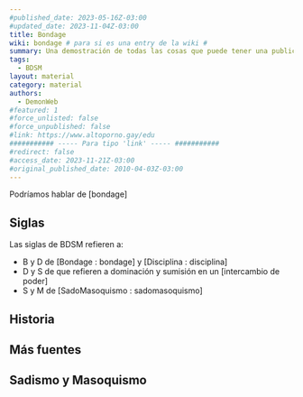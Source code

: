 ```yaml
---
#published_date: 2023-05-16Z-03:00
#updated_date: 2023-11-04Z-03:00
title: Bondage
wiki: bondage # para si es una entry de la wiki #
summary: Una demostración de todas las cosas que puede tener una publicación
tags:
  - BDSM
layout: material
category: material
authors:
  - DemonWeb
#featured: 1
#force_unlisted: false
#force_unpublished: false
#link: https://www.altoporno.gay/edu
########### ----- Para tipo 'link' ----- ###########
#redirect: false
#access_date: 2023-11-21Z-03:00
#original_published_date: 2010-04-03Z-03:00
---
```


Podríamos hablar de [bondage]

## Siglas

Las siglas de BDSM refieren a:

- B y D de [Bondage : bondage] y [Disciplina : disciplina]
- D y S de que refieren a dominación y sumisión en un [intercambio de poder]
- S y M de [SadoMasoquismo : sadomasoquismo] 

## Historia

## Más fuentes

## Sadismo y Masoquismo
